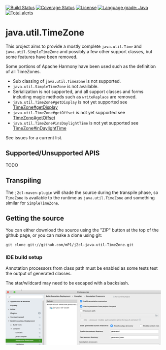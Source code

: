 [![Build Status](https://travis-ci.com/mP1/j2cl-java-util-TimeZone.svg?branch=master)](https://travis-ci.com/mP1/j2cl-java-util-TimeZone.svg?branch=master)
[![Coverage Status](https://coveralls.io/repos/github/mP1/j2cl-java-util-TimeZone/badge.svg?branch=master)](https://coveralls.io/github/mP1/j2cl-java-util-TimeZone?branch=master)
[![License](https://img.shields.io/badge/License-Apache%202.0-blue.svg)](https://opensource.org/licenses/Apache-2.0)
[![Language grade: Java](https://img.shields.io/lgtm/grade/java/g/mP1/j2cl-java-util-TimeZone.svg?logo=lgtm&logoWidth=18)](https://lgtm.com/projects/g/mP1/j2cl-java-util-TimeZone/context:java)
[![Total alerts](https://img.shields.io/lgtm/alerts/g/mP1/j2cl-java-util-TimeZone.svg?logo=lgtm&logoWidth=18)](https://lgtm.com/projects/g/mP1/j2cl-java-util-TimeZone/alerts/)



# java.util.TimeZone

This project aims to provide a mostly complete `java.util.Time` and `java.util.SimpleTimeZone` and possibly a few other
support classes, but some features have been removed.

Some portions of Apache Harmony have been used such as the definition of all TimeZones.

- Sub classing of `java.util.TimeZone` is not supported.
- `java.util.SimpleTimeZone` is not available.
- Serialization is not supported, and all support classes and forms including magic methods such as `writeReplace` are removed.
- `java.util.TimeZone#getDisplay` is not yet supported see [TimeZone#getDisplay](https://github.com/mP1/j2cl-java-util-TimeZone/issues/30)
- `java.util.TimeZone#getOffset` is not yet supported see [TimeZone#getOffset](https://github.com/mP1/j2cl-java-util-TimeZone/issues/26)
- `java.util.TimeZone#insDaylightTime` is not yet supported see [TimeZone#inDaylightTime](https://github.com/mP1/j2cl-java-util-TimeZone/issues/25)

See issues for a current list.


## Supported/Unsupported APIS

TODO



## Transpiling

The `j2cl-maven-plugin` will shade the source during the transpile phase, so `TimeZone`
is available to the runtime as `java.util.TimeZone` and something similar for `SimpleTimeZone`. 



## Getting the source

You can either download the source using the "ZIP" button at the top
of the github page, or you can make a clone using git:

```
git clone git://github.com/mP1/j2cl-java-util-TimeZone.git
```



### IDE build setup

Annotation processors from class path must be enabled as some tests test the output of generated classes.

The star/wildcard may need to be escaped with a backslash.

![Intellij -> System Preferences -> Annotation Processors](intellij-enable-annotation-processors.png)
